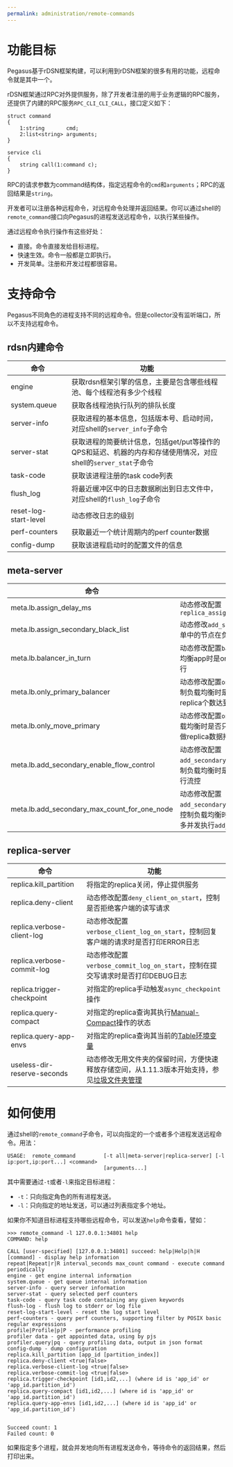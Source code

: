 ```yaml
---
permalink: administration/remote-commands
---
```


# 功能目标

Pegasus基于rDSN框架构建，可以利用到rDSN框架的很多有用的功能，远程命令就是其中一个。

rDSN框架通过RPC对外提供服务，除了开发者注册的用于业务逻辑的RPC服务，还提供了内建的RPC服务`RPC_CLI_CLI_CALL`，接口定义如下：
```idl
struct command
{
    1:string       cmd;
    2:list<string> arguments;
}

service cli
{
    string call(1:command c);
}
```
RPC的请求参数为command结构体，指定远程命令的`cmd`和`arguments`；RPC的返回结果是`string`。

开发者可以注册各种远程命令，对远程命令处理并返回结果。你可以通过shell的`remote_command`接口向Pegasus的进程发送远程命令，以执行某些操作。

通过远程命令执行操作有这些好处：
* 直接。命令直接发给目标进程。
* 快速生效。命令一般都是立即执行。
* 开发简单。注册和开发过程都很容易。

# 支持命令

Pegasus不同角色的进程支持不同的远程命令。但是collector没有监听端口，所以不支持远程命令。

## rdsn内建命令

| 命令 | 功能 
| ----- | ---- | 
| engine | 获取rdsn框架引擎的信息，主要是包含哪些线程池、每个线程池有多少个线程
| system.queue | 获取各线程池执行队列的排队长度
| server-info | 获取进程的基本信息，包括版本号、启动时间，对应shell的`server_info`子命令
| server-stat | 获取进程的简要统计信息，包括get/put等操作的QPS和延迟、机器的内存和存储使用情况，对应shell的`server_stat`子命令
| task-code | 获取该进程注册的task code列表
| flush_log | 将最近缓冲区中的日志数据刷出到日志文件中，对应shell的`flush_log`子命令
| reset-log-start-level | 动态修改日志的级别
| perf-counters | 获取最近一个统计周期内的perf counter数据
| config-dump | 获取该进程启动时的配置文件的信息

## meta-server

| 命令 | 功能 
| ----- | ---- | 
| meta.lb.assign_delay_ms | 动态修改配置`replica_assign_delay_ms_for_dropouts`
| meta.lb.assign_secondary_black_list | 动态修改`add_secondary`操作的黑名单，名单中的节点在负载均衡中不再分派replica
| meta.lb.balancer_in_turn | 动态修改配置`balancer_in_turn`，控制负载均衡app时是one-by-one执行还是并行执行
| meta.lb.only_primary_balancer | 动态修改配置`only_primary_balancer`，控制负载均衡时是否只要求各机器的primary replica个数达到平衡
| meta.lb.only_move_primary | 动态修改配置`only_move_primary`，控制负载均衡时是否只做primary replica迁移，不做replica数据拷贝
| meta.lb.add_secondary_enable_flow_control | 动态修改配置`add_secondary_enable_flow_control`，控制负载均衡时是否对`add_secondary`操作进行流控
| meta.lb.add_secondary_max_count_for_one_node | 动态修改配置`add_secondary_max_count_for_one_node`，控制负载均衡时如果进行流控，单个机器最多并发执行`add_secondary`操作的个数

## replica-server

| 命令 | 功能 
| ----- | ---- | 
| replica.kill_partition | 将指定的replica关闭，停止提供服务
| replica.deny-client | 动态修改配置`deny_client_on_start`，控制是否拒绝客户端的读写请求
| replica.verbose-client-log | 动态修改配置`verbose_client_log_on_start`，控制回复客户端的请求时是否打印ERROR日志
| replica.verbose-commit-log | 动态修改配置`verbose_commit_log_on_start`，控制在提交写请求时是否打印DEBUG日志
| replica.trigger-checkpoint | 对指定的replica手动触发`async_checkpoint`操作
| replica.query-compact | 对指定的replica查询其执行[Manual-Compact](manual-compact)操作的状态
| replica.query-app-envs | 对指定的replica查询其当前的[Table环境变量](table-env)
| useless-dir-reserve-seconds | 动态修改无用文件夹的保留时间，方便快速释放存储空间，从1.11.3版本开始支持，参见[垃圾文件夹管理](#resource-management#垃圾文件夹管理)

# 如何使用

通过shell的`remote_command`子命令，可以向指定的一个或者多个进程发送远程命令。用法：
```
USAGE:  remote_command         [-t all|meta-server|replica-server] [-l ip:port,ip:port...] <command>
                               [arguments...]
```
其中需要通过`-t`或者`-l`来指定目标进程：
* `-t`：只向指定角色的所有进程发送。
* `-l`：只向指定的地址发送，可以通过列表指定多个地址。

如果你不知道目标进程支持哪些远程命令，可以发送`help`命令查看，譬如：
```
>>> remote_command -l 127.0.0.1:34801 help
COMMAND: help

CALL [user-specified] [127.0.0.1:34801] succeed: help|Help|h|H [command] - display help information
repeat|Repeat|r|R interval_seconds max_count command - execute command periodically
engine - get engine internal information
system.queue - get queue internal information
server-info - query server information
server-stat - query selected perf counters
task-code - query task code containing any given keywords
flush-log - flush log to stderr or log file
reset-log-start-level - reset the log start level
perf-counters - query perf counters, supporting filter by POSIX basic regular expressions
profile|Profile|p|P - performance profiling
profiler data - get appointed data, using by pjs
profiler.query|pq - query profiling data, output in json format
config-dump - dump configuration
replica.kill_partition [app_id [partition_index]]
replica.deny-client <true|false>
replica.verbose-client-log <true|false>
replica.verbose-commit-log <true|false>
replica.trigger-checkpoint [id1,id2,...] (where id is 'app_id' or 'app_id.partition_id')
replica.query-compact [id1,id2,...] (where id is 'app_id' or 'app_id.partition_id')
replica.query-app-envs [id1,id2,...] (where id is 'app_id' or 'app_id.partition_id')


Succeed count: 1
Failed count: 0
```

如果指定多个进程，就会并发地向所有进程发送命令，等待命令的返回结果，然后打印出来。
